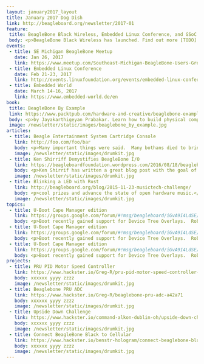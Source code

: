 ```yaml
---
layout: january2017_layout
title: January 2017 Dog Dish
link: http://beagleboard.org/newsletter/2017-01
feature:
 title: BeagleBone Black Wireless, Embedded Linux Conference, and GSoC 2017 mentors
 body: <p>BeagleBone Black Wireless has launched. Find out more [TODO]. Embedded Linux Conference 2017 next month in Portland.  Find out more [TODO]. Google Summer of Code 2017 will kick off soon and we are looking for mentors.  Find out more [TODO].</p><p><em><strong>—Christine Long</strong>, Executive Director</em></p> 
events:
 - title: SE Michigan BeagleBone Meetup 
   date: Jan 26, 2017
   link: https://www.meetup.com/Southeast-Michigan-BeagleBone-Users-Group/events/qvgjvjywcbjc/
 - title: Embedded Linux Conference 
   date: Feb 21-23, 2017
   link: http://events.linuxfoundation.org/events/embedded-linux-conference/attend/register
 - title: Embedded World
   date: March 14-16, 2017
   link: https://www.embedded-world.de/en
book:
 title: BeagleBone By Example 
 link: https://www.packtpub.com/hardware-and-creative/beaglebone-example
 body: <p>by Jayakarthigeyan Prabakar. Learn how to build physical computing systems using the BeagleBone Black and Python</p>
 image: /newsletter/static/images/beaglebone_by_example.jpg
articles:
 - title: Beagle Entertainment System Cartridge Console
   link: http://foo.com/foo/bar
   body: <p>Many important things were said.  Many bothans died to bring us this info</p>
   image: /newsletter/static/images/drumkit.jpg
 - title: Ken Shirriff Demystifies BeagleBone I/O
   link: https://beagleboardfoundation.wordpress.com/2016/08/18/beaglebone-io-pins-inside-the-software-stack-that-makes-them-work/
   body: <p>Ken Shirrif has written a great blog post with the goal of making the the internal operation of the Beaglebone will be less mysterious.</p>
   image: /newsletter/static/images/drumkit.jpg
 - title: Blinking a LED with Rust
   link: http://beagleboard.org/blog/2015-11-23-musictech-challenge/
   body: <p>cool prizes and advance the state of open hardware music.</p>
   image: /newsletter/static/images/drumkit.jpg
topics:
 - title: U-Boot Cape Manager edition
   link: https://groups.google.com/forum/#!msg/beagleboard/iGvA9I4LdSE/cRcBIuqBFgAJ
   body: <p>Boot recently gained support for Device Tree Overlays.  Robert Nelson has released a new Debian image with U-Boot Cape Manager for developer testing.</p>
 - title: U-Boot Cape Manager edition
   link: https://groups.google.com/forum/#!msg/beagleboard/iGvA9I4LdSE/cRcBIuqBFgAJ
   body: <p>Boot recently gained support for Device Tree Overlays.  Robert Nelson has released a new Debian image with U-Boot Cape Manager for developer testing.</p>
 - title: U-Boot Cape Manager edition
   link: https://groups.google.com/forum/#!msg/beagleboard/iGvA9I4LdSE/cRcBIuqBFgAJ
   body: <p>Boot recently gained support for Device Tree Overlays.  Robert Nelson has released a new Debian image with U-Boot Cape Manager for developer testing.</p>
projects:
 - title: PRU PID Motor Speed Controller
   link: https://www.hackster.io/Greg-R/pru-pid-motor-speed-controller-with-beaglebone-green-ccb805
   body: xxxxxx yyyy zzzz
   image: /newsletter/static/images/drumkit.jpg
 - title: Beaglebone PRU ADC 
   link: https://www.hackster.io/Greg-R/beaglebone-pru-adc-a42a71
   body: xxxxxx yyyy zzzz
   image: /newsletter/static/images/drumkit.jpg
 - title: Upside Down Challenge 
   link: https://www.hackster.io/command-alkon-dublin-oh/upside-down-challenge-c7dba7
   body: xxxxxx yyyy zzzz
   image: /newsletter/static/images/drumkit.jpg
 - title: Connect BeagleBone Black to Cellular
   link: https://www.hackster.io/benstr-hologram/connect-beaglebone-black-to-cellular-0e14c2
   body: xxxxxx yyyy zzzz
   image: /newsletter/static/images/drumkit.jpg
---
```

